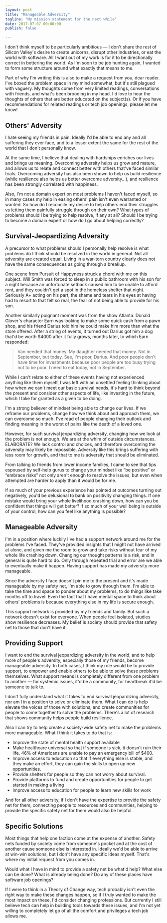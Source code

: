 ```yaml
---
layout: post
title: "Manageable Adversity"
tagline: "My mission statement for the next while"
date: 2017-07-07 00:00:00
publish: false

---
```


I don't think myself to be particularly ambitious &mdash; I don't share the rest 
of Silicon Valley's desire to create unicorns, disrupt other industries, or eat 
the world with software. All I want out of my work is for it to be directionally 
correct in bettering the world. As I'm soon to be job hunting again, I wanted to 
form some structure around what exactly that means to me.

Part of why I'm writing this is also to make a request from you, dear reader. I've boxed the problem space in my mind somewhat, but it's still plagued with vaguery. My thoughts come from very limited readings, conversations with friends, and what's been brooding in my head. I'd love to hear the thoughts of others that are better educated on the subject(s). Or if you have recommendations for related readings or tech job openings, please let me know!

## Others' Adversity

I hate seeing my friends in pain. Ideally I'd be able to end any and all suffering they ever face, and to a lesser extent the same for the rest of the world that I don't personally know. 

At the same time, I believe that dealing with hardships enriches our lives and brings us meaning. Overcoming adversity helps us grow and mature, and allows us to relate and connect better with others that've faced similar trials. Overcoming adversity has also been shown to help us build resilience (while resilience also helps us better overcome adversity…), and resilience has been strongly correlated with happiness.

Also, I'm not a domain expert on most problems I haven't faced myself, so in many cases my help in easing others' pain isn't even warranted or wanted. So how do I reconcile my desire to help others end their struggles vs letting them painfully struggle through on their own? What types of problems should I be trying to help resolve, if any at all? Should I be trying to become a domain expert or how do I go about helping correctly?

## Survival-Jeopardizing Adversity

A precursor to what problems should I personally help resolve is what problems do I think should be resolved in the world in general. Not all adversity are created equal. Living in a war-torn country clearly does not have the same consequences as going through a breakup.

One scene from Pursuit of Happyness struck a chord with me on this subject. Will Smith was forced to sleep in a public bathroom with his son for a night because an unfortunate setback caused him to be unable to afford rent, and they couldn't get a spot in the homeless shelter that night. Seriously A+ acting on his part, the shame and tears in his eyes at having had to resort to that felt so real, the fear of not being able to provide for his son.

Another similarly poignant moment was from the show Atlanta. Donald Glover's character Earn was looking to make some quick cash from a pawn shop, and his friend Darius told him he could make him more than what the store offered. After a string of events, it turned out Darius got him a dog that'd be worth $4000 after it fully grows, months later, to which Earn responded:

> Van needed that money. My daughter needed that money. Not in September, but 
> today. See, I'm poor, Darius. And poor people don't have time for investments 
> because poor people are too busy trying not to be poor. I need to eat today, 
> not in September.

While I can't relate to either of these events having not experienced anything like them myself, I was left with an unsettled feeling thinking about how when we can't meet our basic survival needs, it's hard to think beyond the present and consider other aspects of life, like investing in the future, which I take for granted as a given to be doing.

I'm a strong believer of mindset being able to change our lives. If we reframe our problems, change how we think about and approach them, we can overcome so much. I've read of people changing their outlook and finding meaning in the worst of pains like the death of a loved one.

However, for such survival jeopardizing adversity, changing how we look at the problem is not enough. We are at the whim of outside circumstances. ELABORATE? We lack control and choices, and therefore overcoming the adversity may likely be impossible. Adversity like this brings suffering with less room for growth, and that to me is adversity that should be eliminated. 

From talking to friends from lower income families, I came to see that tips espoused by self-help gurus to change your mindset like “be positive” or “embrace risks” not only aren't enough to resolve the issues, but even when attempted are harder to apply than it would be for me.

If so much of your previous experience has pointed at outcomes turning out negatively, you'd be delusional to bank on positivity changing things. If one mistake would bring your whole livelihood crashing down, how can you be confident that things will get better? If so much of your well being is outside of your control, how can you feel like anything is possible?

## Manageable Adversity

I'm in a position where luckily I've had a support network around me for the problems I've faced. They've provided insights that I might not have arrived at alone, and given me the room to grow and take risks without fear of my whole life crashing down. Changing our thought patterns is a risk, and in general is quite hard to do. Only through repeated trial and error are we able to eventually make it happen. Having support has made my adversity more manageable.

Since the adversity I face doesn't pin me to the present and it's made manageable by my safety net, I'm able to grow through them. I'm able to take the time and space to ponder about my problems, to do things like take months off to travel. Even the fact that I have mental space to think about others' problems is because everything else in my life is secure enough.

This support network is provided by my friends and family. But such a network doesn't exist for everyone. When people feel isolated, studies show resilience decreases. My belief is society should provide that safety net to those that don't have it.

## Providing Support

I want to end the survival jeopardizing adversity in the world, and to help more of people's adversity, especially those of my friends, become manageable adversity. In both cases, I think my role would be to provide support, to empower and enable others to be able to solve these problems themselves. What support means is completely different from one problem to another — for systemic issues, it'd be a community, for heartbreak it'd be someone to talk to.

I don't fully understand what it takes to end survival jeopardizing adversity, nor am I in a position to solve or eliminate them. What I can do is help elevate the voices of those with solutions, and create communities for people to come together to solve the problems. There's a lot of research that shows community helps people build resilience.

Also I can try to help create a society-wide safety net to make the problems more manageable. What I think it takes to do that is:


- Improve the state of mental health support available
- Make healthcare universal so that if someone is sick, it doesn't ruin their life. 46% of Americans are unable to pay an emergency bill of $400.
- Improve access to education so that if everything else is stable, and they make an effort, they can gain the skills to open up new opportunities.
- Provide shelters for people so they can not worry about survival.
- Provide platforms to fund and create opportunities for people to get started in making a living
- Improve access to education for people to learn new skills for work

And for all other adversity, if I don't have the expertise to provide the safety net for them, connecting people to resources and communities, helping to provide the specific safety net for them would also be helpful.

## Specific Solutions

Most things that help one faction come at the expense of another. Safety nets funded by society come from someone's pocket and at the cost of another cause someone else is interested in. Ideally we'd be able to arrive at win-win solutions, but I don't have any specific ideas myself. That's where my initial request from you comes in.

Would what I have in mind to provide a safety net be what'd help? What else can be done? What is already being done? Do any of these places have software job openings?

If I were to think in a Theory of Change way, tech probably isn't even the right way to make these changes happen, so if I truly wanted to make the most impact on these, I'd consider changing professions. But currently I still believe tech can help in building tools towards these issues, and I'm not yet willing to completely let go of all the comfort and privileges a tech job allows me.


